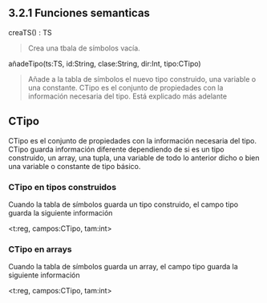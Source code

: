 ## 3.2.1 Funciones semanticas

creaTS() : TS
> Crea una tbala de símbolos vacía. 

añadeTipo(ts:TS, id:String, clase:String, dir:Int, tipo:CTipo)
>Añade a la tabla de símbolos el nuevo tipo construido, una variable o una constante. CTipo es el conjunto de propiedades con la información necesaria del tipo. Está explicado más adelante




## CTipo
CTipo es el conjunto de propiedades con la información necesaria del tipo. CTipo guarda información diferente dependiendo de si es un tipo construido, un array, una tupla, una variable de todo lo anterior dicho o bien una variable o constante de tipo básico. 

### CTipo en tipos construidos
Cuando la tabla de símbolos guarda un tipo construido, el campo tipo guarda la siguiente información

<t:reg, campos:CTipo, tam:int>

### CTipo en arrays
Cuando la tabla de símbolos guarda un array, el campo tipo guarda la siguiente información

<t:reg, campos:CTipo, tam:int>
